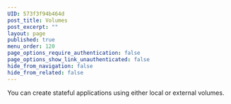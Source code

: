 ```yaml
---
UID: 573f3f94b464d
post_title: Volumes
post_excerpt: ""
layout: page
published: true
menu_order: 120
page_options_require_authentication: false
page_options_show_link_unauthenticated: false
hide_from_navigation: false
hide_from_related: false
---
```

You can create stateful applications using either local or external volumes.